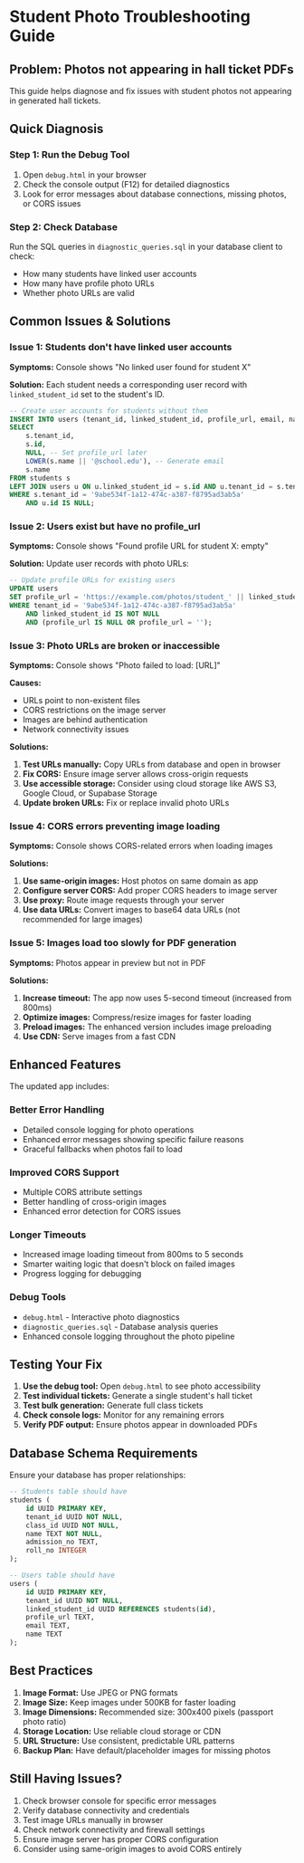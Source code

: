 # Student Photo Troubleshooting Guide

## Problem: Photos not appearing in hall ticket PDFs

This guide helps diagnose and fix issues with student photos not appearing in generated hall tickets.

## Quick Diagnosis

### Step 1: Run the Debug Tool
1. Open `debug.html` in your browser
2. Check the console output (F12) for detailed diagnostics
3. Look for error messages about database connections, missing photos, or CORS issues

### Step 2: Check Database
Run the SQL queries in `diagnostic_queries.sql` in your database client to check:
- How many students have linked user accounts
- How many have profile photo URLs
- Whether photo URLs are valid

## Common Issues & Solutions

### Issue 1: Students don't have linked user accounts
**Symptoms:** Console shows "No linked user found for student X"

**Solution:** Each student needs a corresponding user record with `linked_student_id` set to the student's ID.

```sql
-- Create user accounts for students without them
INSERT INTO users (tenant_id, linked_student_id, profile_url, email, name)
SELECT 
    s.tenant_id,
    s.id,
    NULL, -- Set profile_url later
    LOWER(s.name || '@school.edu'), -- Generate email
    s.name
FROM students s
LEFT JOIN users u ON u.linked_student_id = s.id AND u.tenant_id = s.tenant_id
WHERE s.tenant_id = '9abe534f-1a12-474c-a387-f8795ad3ab5a'
    AND u.id IS NULL;
```

### Issue 2: Users exist but have no profile_url
**Symptoms:** Console shows "Found profile URL for student X: empty"

**Solution:** Update user records with photo URLs:

```sql
-- Update profile URLs for existing users
UPDATE users 
SET profile_url = 'https://example.com/photos/student_' || linked_student_id || '.jpg'
WHERE tenant_id = '9abe534f-1a12-474c-a387-f8795ad3ab5a'
    AND linked_student_id IS NOT NULL
    AND (profile_url IS NULL OR profile_url = '');
```

### Issue 3: Photo URLs are broken or inaccessible
**Symptoms:** Console shows "Photo failed to load: [URL]"

**Causes:**
- URLs point to non-existent files
- CORS restrictions on the image server
- Images are behind authentication
- Network connectivity issues

**Solutions:**
1. **Test URLs manually:** Copy URLs from database and open in browser
2. **Fix CORS:** Ensure image server allows cross-origin requests
3. **Use accessible storage:** Consider using cloud storage like AWS S3, Google Cloud, or Supabase Storage
4. **Update broken URLs:** Fix or replace invalid photo URLs

### Issue 4: CORS errors preventing image loading
**Symptoms:** Console shows CORS-related errors when loading images

**Solutions:**
1. **Use same-origin images:** Host photos on same domain as app
2. **Configure server CORS:** Add proper CORS headers to image server
3. **Use proxy:** Route image requests through your server
4. **Use data URLs:** Convert images to base64 data URLs (not recommended for large images)

### Issue 5: Images load too slowly for PDF generation
**Symptoms:** Photos appear in preview but not in PDF

**Solutions:**
1. **Increase timeout:** The app now uses 5-second timeout (increased from 800ms)
2. **Optimize images:** Compress/resize images for faster loading
3. **Preload images:** The enhanced version includes image preloading
4. **Use CDN:** Serve images from a fast CDN

## Enhanced Features

The updated app includes:

### Better Error Handling
- Detailed console logging for photo operations
- Enhanced error messages showing specific failure reasons
- Graceful fallbacks when photos fail to load

### Improved CORS Support
- Multiple CORS attribute settings
- Better handling of cross-origin images
- Enhanced error detection for CORS issues

### Longer Timeouts
- Increased image loading timeout from 800ms to 5 seconds
- Smarter waiting logic that doesn't block on failed images
- Progress logging for debugging

### Debug Tools
- `debug.html` - Interactive photo diagnostics
- `diagnostic_queries.sql` - Database analysis queries
- Enhanced console logging throughout the photo pipeline

## Testing Your Fix

1. **Use the debug tool:** Open `debug.html` to see photo accessibility
2. **Test individual tickets:** Generate a single student's hall ticket
3. **Test bulk generation:** Generate full class tickets
4. **Check console logs:** Monitor for any remaining errors
5. **Verify PDF output:** Ensure photos appear in downloaded PDFs

## Database Schema Requirements

Ensure your database has proper relationships:

```sql
-- Students table should have
students (
    id UUID PRIMARY KEY,
    tenant_id UUID NOT NULL,
    class_id UUID NOT NULL,
    name TEXT NOT NULL,
    admission_no TEXT,
    roll_no INTEGER
);

-- Users table should have
users (
    id UUID PRIMARY KEY,
    tenant_id UUID NOT NULL,
    linked_student_id UUID REFERENCES students(id),
    profile_url TEXT,
    email TEXT,
    name TEXT
);
```

## Best Practices

1. **Image Format:** Use JPEG or PNG formats
2. **Image Size:** Keep images under 500KB for faster loading
3. **Image Dimensions:** Recommended size: 300x400 pixels (passport photo ratio)
4. **Storage Location:** Use reliable cloud storage or CDN
5. **URL Structure:** Use consistent, predictable URL patterns
6. **Backup Plan:** Have default/placeholder images for missing photos

## Still Having Issues?

1. Check browser console for specific error messages
2. Verify database connectivity and credentials
3. Test image URLs manually in browser
4. Check network connectivity and firewall settings
5. Ensure image server has proper CORS configuration
6. Consider using same-origin images to avoid CORS entirely